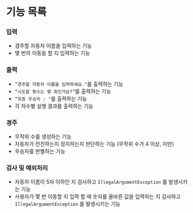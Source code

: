 # 기능 목록

### 입력

- 경주할 자동차 이름을 입력하는 기능
- 몇 번의 이동을 할 지 입력하는 기능

### 출력

- `“경주할 자동차 이름을 입력하세요."`를 출력하는 기능
- `“시도할 횟수는 몇 회인가요?”`를 출력하는 기능
- `“최종 우승자 : "`를 출력하는 기능
- 각 차수별 실행 결과를 출력하는 기능

### 경주

- 무작위 수를 생성하는 기능
- 자동차가 전진하는지 정지하는지 판단하는 기능 (무작위 수가 4 이상, 미만)
- 우승자를 판별하는 기능

### 검사 및 예외처리

- 자동차 이름이 5자 이하인 지 검사하고 `IllegalArgumentException` 를 발생시키는 기능
- 사용자가 몇 번 이동할 지 입력 할 때 숫자를 올바른 값을 입력하는 지 검사하고 `IllegalArgumentException` 를 발생시키는 기능
